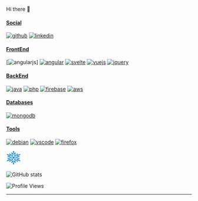 Hi there 👋





#### <a href="">Social</a>
[<img src='https://cdn.jsdelivr.net/npm/simple-icons@3.0.1/icons/github.svg' alt='github' height='40'>](https://github.com/abhishikat)
[<img src='https://cdn.jsdelivr.net/npm/simple-icons@3.0.1/icons/linkedin.svg' alt='linkedin' height='40'>](https://www.linkedin.com/in/abhishikat-kumar-soni-4b3326199/?originalSubdomain=in)
 

#### <a href="">FrontEnd</a>
[<img src='https://www.flaticon.com/authors/freepik" title="Freepik">Freepik</a> from <a href="https://www.flaticon.com/" title="Flaticon">www.flaticon.com</a></div>' alt='angularjs' height='40'>]
[<img src='https://cdn.jsdelivr.net/npm/simple-icons@3.0.1/icons/angular.svg' alt='angular' height='40'>](https://github.com/jeferson0993/AngularWorkShop)
[<img src='https://cdn.jsdelivr.net/npm/simple-icons@3.0.1/icons/svelte.svg' alt='svelte' height='40'>](https://github.com/jeferson0993/crud-svelte-firebase)
[<img src='https://cdn.jsdelivr.net/npm/simple-icons@3.0.1/icons/vue-dot-js.svg' alt='vuejs' height='40'>](https://github.com/jeferson0993/crud-vuejs-firebase)
[<img src='https://cdn.jsdelivr.net/npm/simple-icons@3.0.1/icons/jquery.svg' alt='jquery' height='40'>](https://github.com/jeferson0993/jeferson0993-crud-angularjs-firebase)

#### <a href="">BackEnd</a>
[<img src='https://cdn.jsdelivr.net/npm/simple-icons@3.0.1/icons/java.svg' alt='java' height='40'>](#)
[<img src='https://cdn.jsdelivr.net/npm/simple-icons@3.0.1/icons/php.svg' alt='php' height='40'>](#)
[<img src='https://cdn.jsdelivr.net/npm/simple-icons@3.0.1/icons/firebase.svg' alt='firebase' height='40'>](#)
[<img src='https://cdn.jsdelivr.net/npm/simple-icons@3.0.1/icons/amazonaws.svg' alt='aws' height='40'>](#)

#### <a href="">Databases</a>
[<img src='https://cdn.jsdelivr.net/npm/simple-icons@3.0.1/icons/mongodb.svg' alt='mongodb' height='40'>](#)

#### <a href="">Tools</a>
[<img src='https://cdn.jsdelivr.net/npm/simple-icons@3.0.1/icons/debian.svg' alt='debian' height='40'>](#)
[<img src='https://cdn.jsdelivr.net/npm/simple-icons@3.0.1/icons/visualstudiocode.svg' alt='vscode' height='40'>](#)
[<img src='https://cdn.jsdelivr.net/npm/simple-icons@3.0.1/icons/firefox.svg' alt='firefox' height='40'>](#)

<a href='https://archiveprogram.github.com/'><img src='https://raw.githubusercontent.com/acervenky/animated-github-badges/master/assets/acbadge.gif' width='40' height='40'></a>

![GitHub stats](https://github-readme-stats.vercel.app/api?username=abhishikat&&show_icons=true&title_color=ffffff&icon_color=bb2acf&text_color=daf7dc&bg_color=151515)

![Profile Views](https://komarev.com/ghpvc/?username=abhishikat&color=blue)

---

